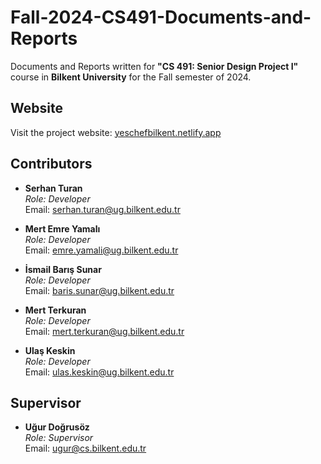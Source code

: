 # Fall-2024-CS491-Documents-and-Reports

Documents and Reports written for **"CS 491: Senior Design Project I"** course in **Bilkent University** for the Fall semester of 2024.

## Website
Visit the project website: [yeschefbilkent.netlify.app](https://yeschefbilkent.netlify.app)

## Contributors
- **Serhan Turan**  
  *Role: Developer*  
  Email: [serhan.turan@ug.bilkent.edu.tr](mailto:serhan.turan@ug.bilkent.edu.tr)

- **Mert Emre Yamalı**  
  *Role: Developer*  
  Email: [emre.yamali@ug.bilkent.edu.tr](mailto:emre.yamali@ug.bilkent.edu.tr)

- **İsmail Barış Sunar**  
  *Role: Developer*  
  Email: [baris.sunar@ug.bilkent.edu.tr](mailto:baris.sunar@ug.bilkent.edu.tr)

- **Mert Terkuran**  
  *Role: Developer*  
  Email: [mert.terkuran@ug.bilkent.edu.tr](mailto:mert.terkuran@ug.bilkent.edu.tr)

- **Ulaş Keskin**  
  *Role: Developer*  
  Email: [ulas.keskin@ug.bilkent.edu.tr](mailto:ulas.keskin@ug.bilkent.edu.tr)

## Supervisor
- **Uğur Doğrusöz**  
  *Role: Supervisor*  
  Email: [ugur@cs.bilkent.edu.tr](mailto:ugur@cs.bilkent.edu.tr)
